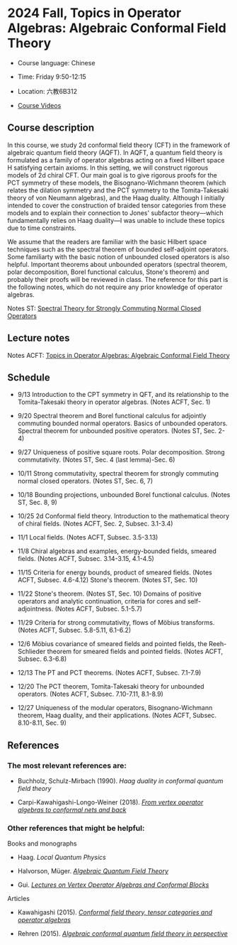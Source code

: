 # 2024 Fall, Topics in Operator Algebras: Algebraic Conformal Field Theory

- Course language: Chinese

- Time: Friday 9:50-12:15
  
- Location: 六教6B312

- [Course Videos](https://cloud.tsinghua.edu.cn/d/1706bfe52e85474f9b59/)

## Course description

In this course, we study 2d conformal field theory (CFT) in the framework of algebraic quantum field theory (AQFT). In AQFT, a quantum field theory is formulated as a family of operator algebras acting on a fixed Hilbert space H satisfying certain axioms. In this setting, we will construct rigorous models of 2d chiral CFT. Our main goal is to give rigorous proofs for the PCT symmetry of these models, the Bisognano-Wichmann theorem (which relates the dilation symmetry and the PCT symmetry to the Tomita-Takesaki theory of von Neumann algebras), and the Haag duality. Although I initially intended to cover the construction of braided tensor categories from these models and to explain their connection to Jones' subfactor theory—which fundamentally relies on Haag duality—I was unable to include these topics due to time constraints.

We assume that the readers are familiar with the basic Hilbert space techniques such as the spectral theorem of bounded self-adjoint operators. Some familiarty with the basic notion of unbounded closed operators is also helpful. Important theorems about unbounded operators (spectral theorem, polar decomposition, Borel functional calculus, Stone's theorem) and probably their proofs will be reviewed in class. The reference for this part is the following notes, which do not require any prior knowledge of operator algebras.

Notes ST: [Spectral Theory for Strongly Commuting Normal Closed Operators](https://binguimath.github.io/Files/2021_Spectral.pdf) 









## Lecture notes

Notes ACFT: [Topics in Operator Algebras: Algebraic Conformal Field Theory](https://binguimath.github.io/Files/2024_ACFT.pdf)


## Schedule

- 9/13 Introduction to the CPT symmetry in QFT, and its relationship to the Tomita-Takesaki theory in operator algebras. (Notes ACFT, Sec. 1)

- 9/20 Spectral theorem and Borel functional calculus for adjointly commuting bounded normal operators. Basics of unbounded operators. Spectral theorem for unbounded positive operators. (Notes ST, Sec. 2-4)

- 9/27 Uniqueness of positive square roots. Polar decomposition. Strong commutativity. (Notes ST, Sec. 4 (last lemma)-Sec. 6)

- 10/11 Strong commutativity, spectral theorem for strongly commuting normal closed operators. (Notes ST, Sec. 6, 7)

- 10/18 Bounding projections, unbounded Borel functional calculus. (Notes ST, Sec. 8, 9)

- 10/25 2d Conformal field theory. Introduction to the mathematical theory of chiral fields. (Notes ACFT, Sec. 2, Subsec. 3.1-3.4)

- 11/1 Local fields. (Notes ACFT, Subsec. 3.5-3.13)

- 11/8 Chiral algebras and examples, energy-bounded fields, smeared fields. (Notes ACFT, Subsec. 3.14-3.15, 4.1-4.5)

- 11/15 Criteria for energy bounds, product of smeared fields. (Notes ACFT, Subsec. 4.6-4.12)  Stone's theorem. (Notes ST, Sec. 10)

- 11/22 Stone's theorem. (Notes ST, Sec. 10) Domains of positive operators and analytic continuation, criteria for cores and self-adjointness. (Notes ACFT, Subsec. 5.1-5.7)

- 11/29 Criteria for strong commutativity, flows of Möbius transforms. (Notes ACFT, Subsec. 5.8-5.11, 6.1-6.2)

- 12/6 Möbius covariance of smeared fields and pointed fields, the Reeh-Schlieder theorem for smeared fields and pointed fields. (Notes ACFT, Subsec. 6.3-6.8)

- 12/13 The PT and PCT theorems. (Notes ACFT, Subsec. 7.1-7.9)

- 12/20 The PCT theorem, Tomita-Takesaki theory for unbounded operators. (Notes ACFT, Subsec. 7.10-7.11, 8.1-8.9)

- 12/27 Uniqueness of the modular operators, Bisognano-Wichmann theorem,  Haag duality, and their applications. (Notes ACFT, Subsec. 8.10-8.11, Sec. 9)



## References

### The most relevant references are:

- Buchholz,  Schulz-Mirbach (1990). *Haag duality in conformal quantum field theory*

- Carpi-Kawahigashi-Longo-Weiner (2018). [*From vertex operator algebras to conformal nets and back*](https://arxiv.org/abs/1503.01260)

### Other references that might be helpful:

Books and monographs

- Haag. *Local Quantum Physics*
  
- Halvorson, Müger. [*Algebraic Quantum Field Theory*](https://arxiv.org/abs/math-ph/0602036)

- Gui. [*Lectures on Vertex Operator Algebras and Conformal Blocks*](https://binguimath.github.io/Files/2022_VOA_Lectures.pdf)

Articles

- Kawahigashi (2015). [*Conformal field theory, tensor categories and operator algebras*](https://arxiv.org/abs/1503.05675)
  
- Rehren (2015). [*Algebraic conformal quantum field theory in perspective*](https://arxiv.org/abs/1501.03313)



